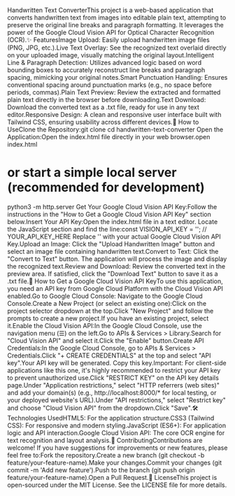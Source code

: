 Handwritten Text ConverterThis project is a web-based application that converts handwritten text from images into editable plain text, attempting to preserve the original line breaks and paragraph formatting. It leverages the power of the Google Cloud Vision API for Optical Character Recognition (OCR).✨ FeaturesImage Upload: Easily upload handwritten image files (PNG, JPG, etc.).Live Text Overlay: See the recognized text overlaid directly on your uploaded image, visually matching the original layout.Intelligent Line & Paragraph Detection: Utilizes advanced logic based on word bounding boxes to accurately reconstruct line breaks and paragraph spacing, mimicking your original notes.Smart Punctuation Handling: Ensures conventional spacing around punctuation marks (e.g., no space before periods, commas).Plain Text Preview: Review the extracted and formatted plain text directly in the browser before downloading.Text Download: Download the converted text as a .txt file, ready for use in any text editor.Responsive Design: A clean and responsive user interface built with Tailwind CSS, ensuring usability across different devices.🚀 How to UseClone the Repository:git clone <your-repo-url>
cd handwritten-text-converter
Open the Application:Open the index.html file directly in your web browser.open index.html
# or start a simple local server (recommended for development)
python3 -m http.server
Get Your Google Cloud Vision API Key:Follow the instructions in the "How to Get a Google Cloud Vision API Key" section below.Insert Your API Key:Open the index.html file in a text editor. Locate the JavaScript section and find the line:const VISION_API_KEY = ''; // YOUR_API_KEY_HERE
Replace '' with your actual Google Cloud Vision API Key.Upload an Image: Click the "Upload Handwritten Image" button and select an image file containing handwritten text.Convert to Text: Click the "Convert to Text" button. The application will process the image and display the recognized text.Review and Download: Review the converted text in the preview area. If satisfied, click the "Download Text" button to save it as a .txt file.🔑 How to Get a Google Cloud Vision API KeyTo use this application, you need an API key from Google Cloud Platform with the Cloud Vision API enabled.Go to Google Cloud Console: Navigate to the Google Cloud Console.Create a New Project (or select an existing one):Click on the project selector dropdown at the top.Click "New Project" and follow the prompts to create a new project.If you have an existing project, select it.Enable the Cloud Vision API:In the Google Cloud Console, use the navigation menu (☰) on the left.Go to APIs & Services > Library.Search for "Cloud Vision API" and select it.Click the "Enable" button.Create API Credentials:In the Google Cloud Console, go to APIs & Services > Credentials.Click "+ CREATE CREDENTIALS" at the top and select "API key".Your API key will be generated. Copy this key.Important: For client-side applications like this one, it's highly recommended to restrict your API key to prevent unauthorized use.Click "RESTRICT KEY" on the API key details page.Under "Application restrictions," select "HTTP referrers (web sites)" and add your domain(s) (e.g., http://localhost:8000/* for local testing, or your deployed website's URL).Under "API restrictions," select "Restrict key" and choose "Cloud Vision API" from the dropdown.Click "Save".🛠️ Technologies UsedHTML5: For the application structure.CSS3 (Tailwind CSS): For responsive and modern styling.JavaScript (ES6+): For application logic and API interaction.Google Cloud Vision API: The core OCR engine for text recognition and layout analysis.🤝 ContributingContributions are welcome! If you have suggestions for improvements or new features, please feel free to:Fork the repository.Create a new branch (git checkout -b feature/your-feature-name).Make your changes.Commit your changes (git commit -m 'Add new feature').Push to the branch (git push origin feature/your-feature-name).Open a Pull Request.📄 LicenseThis project is open-sourced under the MIT License. See the LICENSE file for more details.
